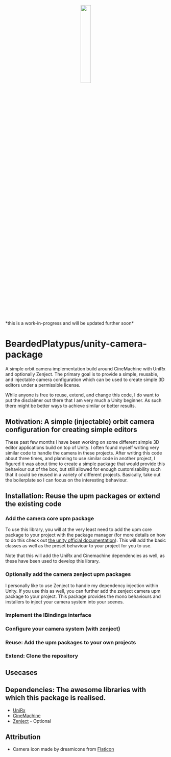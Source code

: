 <p align='center'><img align='center' src='https://github.com/BeardedPlatypus/unity-camera-package/blob/main/.docs/camera.png?raw=true' width='25%'></p>
*this is a work-in-progress and will be updated further soon*

# BeardedPlatypus/unity-camera-package

A simple orbit camera implementation build around CineMachine with UniRx and optionally
Zenject. The primary goal is to provide a simple, reusable, and injectable camera 
configuration which can be used to create simple 3D editors under a permissible license.

While anyone is free to reuse, extend, and change this code, I do want to put the 
disclaimer out there that I am very much a Unity beginner. As such there might be
better ways to achieve similar or better results.

## Motivation: A simple (injectable) orbit camera configuration for creating simple editors

These past few months I have been working on some different simple 3D editor 
applications build on top of Unity. I often found myself writing very similar 
code to handle the camera in these projects. After writing this code about
three times, and planning to use similar code in another project, I figured
it was about time to create a simple package that would provide this behaviour
out of the box, but still allowed for enough customisability such that it could
be reused in a variety of different projects. Basically, take out the boilerplate
so I can focus on the interesting behaviour. 

## Installation: Reuse the upm packages or extend the existing code

### Add the camera core upm package

To use this library, you will at the very least need to add the upm core package
to your project with the package manager (for more details on how to do this
check out [the unity official documentation]()). This will add the basic classes
as well as the preset behaviour to your project for you to use. 

Note that this will add the UniRx and Cinemachine dependencies as well, as these
have been used to develop this library. 

### Optionally add the camera zenject upm packages

I personally like to use Zenject to handle my dependency injection within Unity.
If you use this as well, you can further add the zenject camera upm package to
your project. This package provides the mono behaviours and installers to 
inject your camera system into your scenes.

### Implement the IBindings interface

### Configure your camera system (with zenject)

### Reuse: Add the upm packages to your own projects

### Extend: Clone the repository

## Usecases

## Dependencies: The awesome libraries with which this package is realised.

* [UniRx](https://github.com/neuecc/UniRx)
* [CineMachine](https://unity.com/unity/features/editor/art-and-design/cinemachine)
* [Zenject](https://github.com/modesttree/Zenject) - Optional

## Attribution

* Camera icon made by dreamicons from [Flaticon](https://www.flaticon.com/)